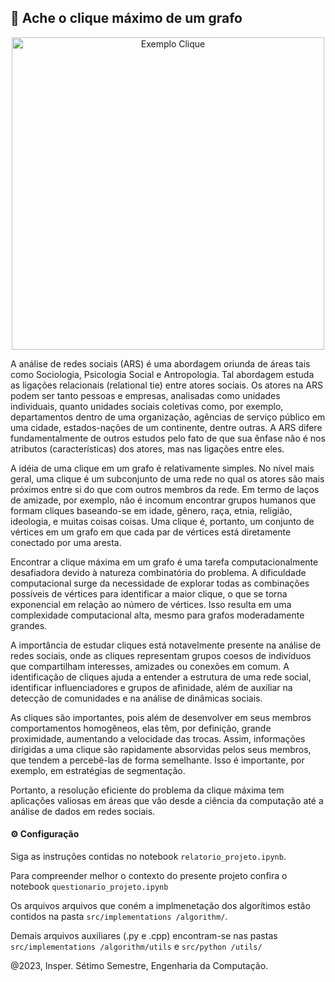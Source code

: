 ## 🧮️ Ache o clique máximo de um grafo

<div align="center"> 
  <img alt = "Exemplo Clique" src= "https://upload.wikimedia.org/wikipedia/commons/thumb/d/d0/VR_complex.svg/1200px-VR_complex.svg.png" width="500rm" />
</div>

A análise de redes sociais (ARS) é uma abordagem oriunda de áreas tais como Sociologia, Psicologia Social e Antropologia. Tal abordagem estuda as ligações relacionais (relational tie) entre atores sociais. Os atores na ARS podem ser tanto pessoas e empresas, analisadas como unidades individuais, quanto unidades sociais coletivas como, por exemplo, departamentos dentro de uma organização, agências de serviço público em uma cidade, estados-nações de um continente, dentre outras. A ARS difere fundamentalmente de outros estudos pelo fato de que sua ênfase não é nos atributos (características) dos atores, mas nas ligações entre eles.

A idéia de uma clique em um grafo é relativamente simples. No nível mais geral, uma clique é um subconjunto de uma rede no qual os atores são mais próximos entre si do que com outros membros da rede. Em termo de laços de amizade, por exemplo, não é incomum encontrar grupos humanos que formam cliques baseando-se em idade, gênero, raça, etnia, religião, ideologia, e muitas coisas coisas. Uma clique é, portanto, um conjunto de vértices em um grafo em que cada par de vértices está diretamente conectado por uma aresta.

Encontrar a clique máxima em um grafo é uma tarefa computacionalmente desafiadora devido à natureza combinatória do problema. A dificuldade computacional surge da necessidade de explorar todas as combinações possíveis de vértices para identificar a maior clique, o que se torna exponencial em relação ao número de vértices. Isso resulta em uma complexidade computacional alta, mesmo para grafos moderadamente grandes.

A importância de estudar cliques está notavelmente presente na análise de redes sociais, onde as cliques representam grupos coesos de indivíduos que compartilham interesses, amizades ou conexões em comum. A identificação de cliques ajuda a entender a estrutura de uma rede social, identificar influenciadores e grupos de afinidade, além de auxiliar na detecção de comunidades e na análise de dinâmicas sociais.

As cliques são importantes, pois além de desenvolver em seus membros comportamentos homogêneos, elas têm, por definição, grande proximidade, aumentando a velocidade das trocas. Assim, informações dirigidas a uma clique são rapidamente absorvidas pelos seus membros, que tendem a percebê-las de forma semelhante. Isso é importante, por exemplo, em estratégias de segmentação.

Portanto, a resolução eficiente do problema da clique máxima tem aplicações valiosas em áreas que vão desde a ciência da computação até a análise de dados em redes sociais.

#### ⚙️ Configuração

Siga as instruções contidas no notebook `relatorio_projeto.ipynb`.

Para compreender melhor o contexto do presente projeto confira o notebook `questionario_projeto.ipynb`

Os arquivos arquivos que coném a implmenetação dos algorítimos estão contidos na pasta `src/implementations
/algorithm/`.

Demais arquivos auxiliares (.py e .cpp) encontram-se nas pastas `src/implementations
/algorithm/utils` e `src/python
/utils/`

@2023, Insper. Sétimo Semestre, Engenharia da Computação.
